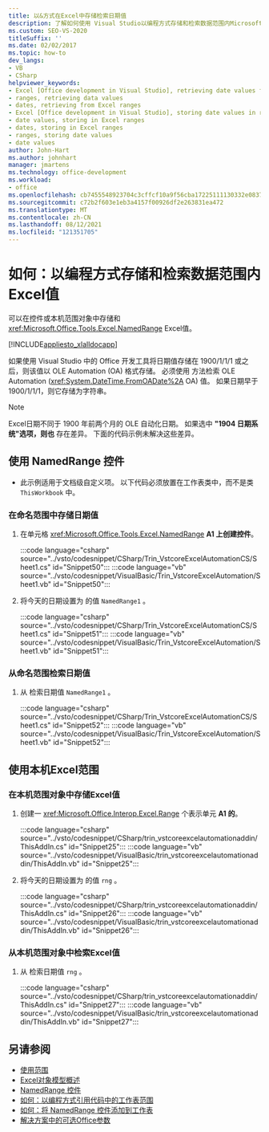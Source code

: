 ```yaml
---
title: 以&方式在Excel中存储检索日期值
description: 了解如何使用 Visual Studio以编程方式存储和检索数据范围内Microsoft Excel值。
ms.custom: SEO-VS-2020
titleSuffix: ''
ms.date: 02/02/2017
ms.topic: how-to
dev_langs:
- VB
- CSharp
helpviewer_keywords:
- Excel [Office development in Visual Studio], retrieving date values from ranges
- ranges, retrieving data values
- dates, retrieving from Excel ranges
- Excel [Office development in Visual Studio], storing date values in ranges
- date values, storing in Excel ranges
- dates, storing in Excel ranges
- ranges, storing date values
- date values
author: John-Hart
ms.author: johnhart
manager: jmartens
ms.technology: office-development
ms.workload:
- office
ms.openlocfilehash: cb7455548923704c3cffcf10a9f56cba17225111130332e0837de0146859e208
ms.sourcegitcommit: c72b2f603e1eb3a4157f00926df2e263831ea472
ms.translationtype: MT
ms.contentlocale: zh-CN
ms.lasthandoff: 08/12/2021
ms.locfileid: "121351705"
---
```

# <a name="how-to-programmatically-store-and-retrieve-date-values-in-excel-ranges"></a>如何：以编程方式存储和检索数据范围内Excel值
  可以在控件或本机范围对象中存储和 <xref:Microsoft.Office.Tools.Excel.NamedRange> Excel值。

 [!INCLUDE[appliesto_xlalldocapp](../vsto/includes/appliesto-xlalldocapp-md.md)]

 如果使用 Visual Studio 中的 Office 开发工具将日期值存储在 1900/1/1/1 或之后，则该值以 OLE Automation (OA) 格式存储。 必须使用 方法检索 OLE Automation (<xref:System.DateTime.FromOADate%2A> OA) 值。 如果日期早于 1900/1/1/1，则它存储为字符串。

> [!NOTE]
> Excel日期不同于 1900 年前两个月的 OLE 自动化日期。 如果选中 **"1904 日期系统"选项，则也** 存在差异。 下面的代码示例未解决这些差异。

## <a name="use-a-namedrange-control"></a>使用 NamedRange 控件

- 此示例适用于文档级自定义项。 以下代码必须放置在工作表类中，而不是类 `ThisWorkbook` 中。

### <a name="to-store-a-date-value-in-a-named-range"></a>在命名范围中存储日期值

1. 在单元格 <xref:Microsoft.Office.Tools.Excel.NamedRange> **A1 上创建控件**。

     :::code language="csharp" source="../vsto/codesnippet/CSharp/Trin_VstcoreExcelAutomationCS/Sheet1.cs" id="Snippet50":::
     :::code language="vb" source="../vsto/codesnippet/VisualBasic/Trin_VstcoreExcelAutomation/Sheet1.vb" id="Snippet50":::

2. 将今天的日期设置为 的值 `NamedRange1` 。

     :::code language="csharp" source="../vsto/codesnippet/CSharp/Trin_VstcoreExcelAutomationCS/Sheet1.cs" id="Snippet51":::
     :::code language="vb" source="../vsto/codesnippet/VisualBasic/Trin_VstcoreExcelAutomation/Sheet1.vb" id="Snippet51":::

### <a name="to-retrieve-a-date-value-from-a-named-range"></a>从命名范围检索日期值

1. 从 检索日期值 `NamedRange1` 。

     :::code language="csharp" source="../vsto/codesnippet/CSharp/Trin_VstcoreExcelAutomationCS/Sheet1.cs" id="Snippet52":::
     :::code language="vb" source="../vsto/codesnippet/VisualBasic/Trin_VstcoreExcelAutomation/Sheet1.vb" id="Snippet52":::

## <a name="use-native-excel-ranges"></a>使用本机Excel范围

### <a name="to-store-a-date-value-in-a-native-excel-range-object"></a>在本机范围对象中存储Excel值

1. 创建一 <xref:Microsoft.Office.Interop.Excel.Range> 个表示单元 **A1 的**。

     :::code language="csharp" source="../vsto/codesnippet/CSharp/trin_vstcoreexcelautomationaddin/ThisAddIn.cs" id="Snippet25":::
     :::code language="vb" source="../vsto/codesnippet/VisualBasic/trin_vstcoreexcelautomationaddin/ThisAddIn.vb" id="Snippet25":::

2. 将今天的日期设置为 的值 `rng` 。

     :::code language="csharp" source="../vsto/codesnippet/CSharp/trin_vstcoreexcelautomationaddin/ThisAddIn.cs" id="Snippet26":::
     :::code language="vb" source="../vsto/codesnippet/VisualBasic/trin_vstcoreexcelautomationaddin/ThisAddIn.vb" id="Snippet26":::

### <a name="to-retrieve-a-date-value-from-a-native-excel-range-object"></a>从本机范围对象中检索Excel值

1. 从 检索日期值 `rng` 。

     :::code language="csharp" source="../vsto/codesnippet/CSharp/trin_vstcoreexcelautomationaddin/ThisAddIn.cs" id="Snippet27":::
     :::code language="vb" source="../vsto/codesnippet/VisualBasic/trin_vstcoreexcelautomationaddin/ThisAddIn.vb" id="Snippet27":::

## <a name="see-also"></a>另请参阅
- [使用范围](../vsto/working-with-ranges.md)
- [Excel对象模型概述](../vsto/excel-object-model-overview.md)
- [NamedRange 控件](../vsto/namedrange-control.md)
- [如何：以编程方式引用代码中的工作表范围](../vsto/how-to-programmatically-refer-to-worksheet-ranges-in-code.md)
- [如何：将 NamedRange 控件添加到工作表](../vsto/how-to-add-namedrange-controls-to-worksheets.md)
- [解决方案中的可选Office参数](../vsto/optional-parameters-in-office-solutions.md)
